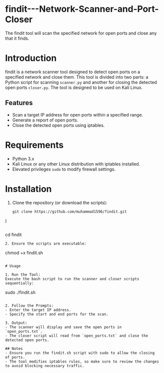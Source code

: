 # findit---Network-Scanner-and-Port-Closer
The findit tool will scan the specified network for open ports and close any that it finds.

# Introduction
findit is a network scanner tool designed to detect open ports on a specified network and close them. This tool is divided into two parts: a Python script for scanning `scanner.py` and another for closing the detected open ports `closer.py`. The tool is designed to be used on Kali Linux.

## Features
- Scan a target IP address for open ports within a specified range.
- Generate a report of open ports.
- Close the detected open ports using iptables.

# Requirements
- Python 3.x
- Kali Linux or any other Linux distribution with iptables installed.
- Elevated privileges `sudo` to modify firewall settings.

# Installation
1. Clone the repository (or download the scripts):
   ```
   git clone https://github.com/muhammad1596/findit.git
)
   ```
   ```
   cd findit
   ```
2. Ensure the scripts are executable:
   ```
   chmod +x findit.sh
   ```

# Usage

1. Run the Tool:
  Execute the bash script to run the scanner and closer scripts sequentially:
  ```
  sudo ./findit.sh
  ```

2. Follow the Prompts:
  - Enter the target IP address.
  - Specify the start and end ports for the scan.

3. Output:
  - The scanner will display and save the open ports in `open_ports.txt`.
  - The closer script will read from `open_ports.txt` and close the detected open ports.

## Notes
  - Ensure you run the findit.sh script with sudo to allow the closing of ports.
  - The tool modifies iptables rules, so make sure to review the changes to avoid blocking necessary traffic.
